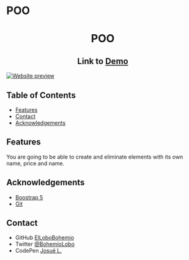 # POO

<!-- Please update value in the {}  -->

<h1 align="center">POO</h1>

<h2 align="center">Link to <a href="https://codepen.io/bohemiolobo/full/rNyJBPr" target="_blank">Demo</a></h2>

<a href="https://codepen.io/bohemiolobo/full/ExmxBpP" target="_blank"><img src="https://i.postimg.cc/T2VRmg9Q/3.png" alt="Website preview"></a>

<!-- TABLE OF CONTENTS -->

## Table of Contents

- [Features](#features)
- [Contact](#contact)
- [Acknowledgements](#acknowledgements)

## Features

<!-- List the features of your application or follow the template. Don't share the figma file here :) -->

You are going to be able to create and eliminate elements with its own name, price and name.

## Acknowledgements

<!-- This section should list any articles or add-ons/plugins that helps you to complete the project. This is optional but it will help you in the future. For exmpale -->

- [Boostrap 5](https://getbootstrap.com/)
- [Git](https://git-scm.com/)

## Contact

- GitHub [ElLoboBohemio](https://{github.com/ElLoboBohemio})
- Twitter [@BohemioLobo](https://{twitter.com/BohemioLobo})
- CodePen [Josué L.](https://{codepen.io/bohemiolobo})
